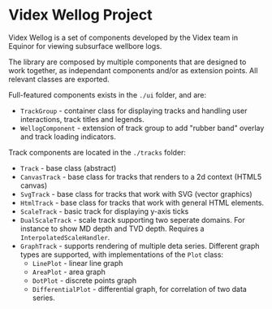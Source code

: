 # Videx Wellog Project

Videx Wellog is a set of components developed by the Videx team in Equinor for viewing subsurface wellbore logs.

The library are composed by multiple components that are designed to work together, as independant components and/or as extension points. All relevant classes are exported.

Full-featured components exists in the `./ui` folder, and are:
* `TrackGroup` - container class for displaying tracks and handling user interactions, track titles and legends.
* `WellogComponent` - extension of track group to add "rubber band" overlay and track loading indicators.

Track components are located in the `./tracks` folder:
* `Track` - base class (abstract)
* `CanvasTrack` - base class for tracks that renders to a 2d context (HTML5 canvas)
* `SvgTrack` - base class for tracks that work with SVG (vector graphics)
* `HtmlTrack` - base class for tracks that work with general HTML elements.
* `ScaleTrack` - basic track for displaying y-axis ticks
* `DualScaleTrack` - scale track supporting two seperate domains. For instance to show MD depth and TVD depth. Requires a `InterpolatedScaleHandler`.
* `GraphTrack` - supports rendering of multiple deta series. Different graph types are supported, with implementations of the `Plot` class:
  * `LinePlot` - linear line graph
  * `AreaPlot` - area graph
  * `DotPlot` - discrete points graph
  * `DifferentialPlot` - differential graph, for correlation of two data series.
